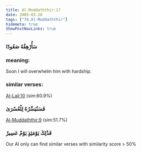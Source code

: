 ```yaml
---
title: Al-Muddaththir:17
date: 2005-03-28
tags: ["74.Al-Muddaththir"]
hidemeta: true 
ShowPostNavLinks: true 
---
```

### سَأُرْهِقُهُ صَعُودًا
### meaning: 
Soon I will overwhelm him with hardship.
### similar verses: 

[Al-Lail:10](/92/10) (sim:60.9%)

### فَسَنُيَسِّرُهُ لِلْعُسْرَىٰ

[Al-Muddaththir:9](/74/9) (sim:51.7%)

### فَذَٰلِكَ يَوْمَئِذٍ يَوْمٌ عَسِيرٌ

Our AI only can find similar verses with similarity score > 50% 



